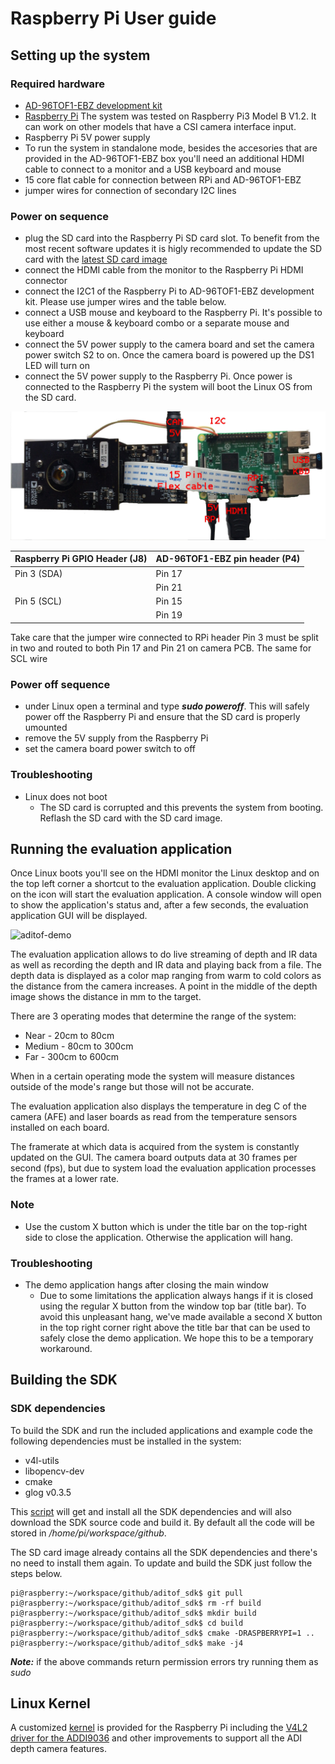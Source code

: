 # Raspberry Pi User guide

## Setting up the system

### Required hardware
- [AD-96TOF1-EBZ development kit](https://www.analog.com/en/design-center/evaluation-hardware-and-software/evaluation-boards-kits/ad-96tof1-ebz.html)
- [Raspberry Pi](https://www.raspberrypi.org/products/) The system was tested on Raspberry Pi3 Model B V1.2. It can work on other models that have a CSI camera interface input.
- Raspberry Pi 5V power supply
- To run the system in standalone mode, besides the accesories that are provided in the AD-96TOF1-EBZ box you'll need an additional HDMI cable to connect to a monitor and a USB keyboard and mouse
- 15 core flat cable for connection between RPi and AD-96TOF1-EBZ
- jumper wires for connection of secondary I2C lines

### Power on sequence
- plug the SD card into the Raspberry Pi SD card slot. To benefit from the most recent software updates it is higly recommended to update the SD card with the [latest SD card image](https://github.com/analogdevicesinc/aditof_sdk#supported-embedded-platforms)
- connect the HDMI cable from the monitor to the Raspberry Pi HDMI connector
- connect the I2C1 of the Raspberry Pi to AD-96TOF1-EBZ development kit. Please use jumper wires and the table below.
- connect a USB mouse and keyboard to the Raspberry Pi. It's possible to use either a mouse & keyboard combo or a separate mouse and keyboard
- connect the 5V power supply to the camera board and set the camera power switch S2 to on. Once the camera board is powered up the DS1 LED will turn on
- connect the 5V power supply to the Raspberry Pi. Once power is connected to the Raspberry Pi the system will boot the Linux OS from the SD card.

![RPi connections](https://github.com/analogdevicesinc/aditof_sdk/blob/master/doc/img/rpi_standalone.JPG)

| Raspberry Pi GPIO Header (J8) | AD-96TOF1-EBZ pin header (P4) |
| ------------- | ------------- |
|  Pin 3 (SDA)  |     Pin 17    |
|               |     Pin 21    |
|  Pin 5 (SCL)  |     Pin 15    |
|               |     Pin 19    |

Take care that the jumper wire connected to RPi header Pin 3 must be split in two and routed to both Pin 17 and Pin 21 on camera PCB. The same for SCL wire

### Power off sequence
- under Linux open a terminal and type ***sudo poweroff***. This will safely power off the Raspberry Pi and ensure that the SD card is properly umounted
- remove the 5V supply from the Raspberry Pi
- set the camera board power switch to off

### Troubleshooting
- Linux does not boot
  - The SD card is corrupted and this prevents the system from booting. Reflash the SD card with the SD card image.

## Running the evaluation application

Once Linux boots you'll see on the HDMI monitor the Linux desktop and on the top left corner a shortcut to the evaluation application. Double clicking on the icon will start the evaluation application.  A console window will open to show the application's status and, after a few seconds, the evaluation application GUI will be displayed.

![aditof-demo](https://github.com/analogdevicesinc/aditof_sdk/blob/master/doc/img/db410c_aditof_demo.jpg)

The evaluation application allows to do live streaming of depth and IR data as well as recording the depth and IR data and playing back from a file. The depth data is displayed as a color map ranging from warm to cold colors as the distance from the camera increases. A point in the middle of the depth image shows the distance in mm to the target.

There are 3 operating modes that determine the range of the system:
 - Near - 20cm to 80cm
 - Medium - 80cm to 300cm
 - Far - 300cm to 600cm

When in a certain operating mode the system will measure distances outside of the mode's range but those will not be accurate.

The evaluation application also displays the temperature in deg C of the camera (AFE) and laser boards as read from the temperature sensors installed on each board.

The framerate at which data is acquired from the system is constantly updated on the GUI. The camera board outputs data at 30 frames per second (fps), but due to system load the evaluation application processes the frames at a lower rate.

### Note
 - Use the custom X button which is under the title bar on the top-right side to close the application. Otherwise the application will hang.

### Troubleshooting
- The demo application hangs after closing the main window
  - Due to some limitations the application always hangs if it is closed using the regular X button from the window top bar (title bar). To avoid this unpleasant hang, we've made available a second X button in the top right corner right above the title bar that can be used to safely close the demo application. We hope this to be a temporary workaround.

## Building the SDK

### SDK dependencies
To build the SDK and run the included applications and example code the following dependencies must be installed in the system:
 - v4l-utils
 - libopencv-dev
 - cmake
 - glog v0.3.5

This [script](https://github.com/analogdevicesinc/aditof_sdk/blob/master/scripts/raspberrypi3/rpi3_sdk_deps.sh) will get and install all the SDK dependencies and will also download the SDK source code and build it. By default all the code will be stored in */home/pi/workspace/github*.

The SD card image already contains all the SDK dependencies and there's no need to install them again. To update and build the SDK just follow the steps below.

```console
pi@raspberry:~/workspace/github/aditof_sdk$ git pull
pi@raspberry:~/workspace/github/aditof_sdk$ rm -rf build
pi@raspberry:~/workspace/github/aditof_sdk$ mkdir build
pi@raspberry:~/workspace/github/aditof_sdk$ cd build
pi@raspberry:~/workspace/github/aditof_sdk$ cmake -DRASPBERRYPI=1 ..
pi@raspberry:~/workspace/github/aditof_sdk$ make -j4
```
***Note:*** if the above commands return permission errors try running them as *sudo*

## Linux Kernel
A customized [kernel](https://github.com/analogdevicesinc/linux/tree/adi-4.19.0) is provided for the Raspberry Pi including the [V4L2 driver for the ADDI9036](https://github.com/analogdevicesinc/linux/blob/adi-4.19.0/drivers/media/i2c/addi9036.c) and other improvements to support all the ADI depth camera features.

